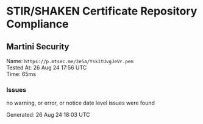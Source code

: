 # STIR/SHAKEN Certificate Repository Compliance

## Martini Security

Name: `https://p.mtsec.me/2e5a/Ysk1tUvgJeVr.pem`\
Tested At: 26 Aug 24 17:56 UTC\
Time: 65ms

### Issues

no warning, or error, or notice date level issues were found

Generated: 26 Aug 24 18:03 UTC